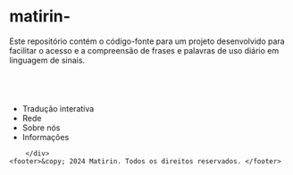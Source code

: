 # matirin-
Este repositório contém o código-fonte para um projeto desenvolvido para facilitar o acesso e a compreensão de frases e palavras de uso diário em linguagem de sinais. 

<!DOCTYPE html>
<html lang="en">

<head>
    <meta charset="UTF-8">
    <meta name="viewport" content="width=device-width, initial-scale=1.0">
    <title>Projeto Matirin</title>
    <link rel="stylesheet" href="css/style.css" />
</head>
<body>
    <header>
        <div class="logo">
            <img>
        </div>
    </header>
    <div class="nav">
            <ul>
                <li link="pages/tradutor.html"><a>Tradução interativa</a></li>
                <li link="pages/rede.html"><a>Rede</a></li>
                <li link="pages/sobre.html"><a>Sobre nós</a></li>
                <li link="pages/inforação.html"><a>Informações</a></li>
            </ul>

        </div>
    <footer>&copy; 2024 Matirin. Todos os direitos reservados. </footer>
</body>

</html>




